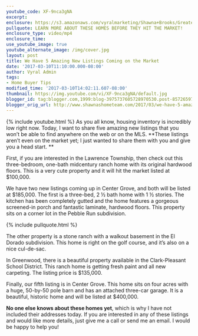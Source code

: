 ```yaml
---
youtube_code: XF-9nca3gNA
excerpt:
enclosure: https://s3.amazonaws.com/vyralmarketing/Shawna+Brooks/Greater+Indianapolis+Real+Estate-+Preview+5+great+new+listings.mp4
pullquote: LEARN MORE ABOUT THESE HOMES BEFORE THEY HIT THE MARKET!
enclosure_type: video/mp4
enclosure_time:
use_youtube_image: true
youtube_alternate_image: /img/cover.jpg
layout: post
title: We Have 5 Amazing New Listings Coming on the Market
date: '2017-03-10T11:10:00.000-08:00'
author: Vyral Admin
tags:
- Home Buyer Tips
modified_time: '2017-03-10T14:02:11.607-08:00'
thumbnail: https://img.youtube.com/vi/XF-9nca3gNA/default.jpg
blogger_id: tag:blogger.com,1999:blog-3975737605728970530.post-857265977029810023
blogger_orig_url: http://www.shawnashometeam.com/2017/03/we-have-5-amazing-new-listings-coming.html
---
```

{% include youtube.html %}
As you all know, housing inventory is incredibly low right now. Today, I want to share five amazing new listings that you won’t be able to find anywhere on the web or on the MLS. **These listings aren’t even on the market yet; I just wanted to share them with you and give you a head start. **

First, if you are interested in the Lawrence Township, then check out this three-bedroom, one-bath midcentury ranch home with its original hardwood floors. This is a very cute property and it will hit the market listed at $100,000.

We have two new listings coming up in Center Grove, and both will be listed at $185,000. The first is a three-bed, 2 ½ bath home with 1 ½ stories. The kitchen has been completely gutted and the home features a gorgeous screened-in porch and fantastic laminate, hardwood floors. This property sits on a corner lot in the Pebble Run subdivision.

{% include pullquote.html %}

The other property is a stone ranch with a walkout basement in the El Dorado subdivision. This home is right on the golf course, and it’s also on a nice cul-de-sac.

In Greenwood, there is a beautiful property available in the Clark-Pleasant School District. This ranch home is getting fresh paint and all new carpeting. The listing price is $135,000.

Finally, our fifth listing is in Center Grove. This home sits on four acres with a huge, 50-by-50 pole barn and has an attached three-car garage. It is a beautiful, historic home and will be listed at $400,000.

**No one else knows about these homes yet**, which is why I have not included their addresses today. If you are interested in any of these listings and would like more details, just give me a call or send me an email. I would be happy to help you!
